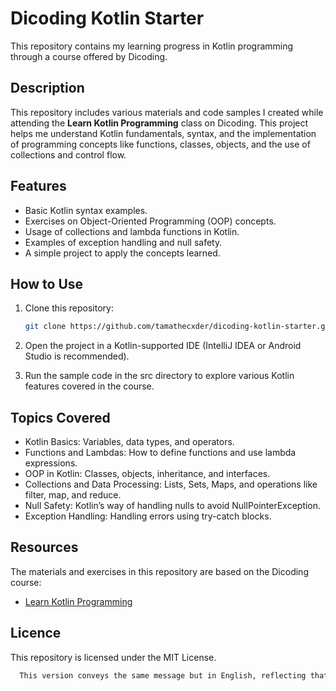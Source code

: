 # Dicoding Kotlin Starter

This repository contains my learning progress in Kotlin programming through a course offered by Dicoding.

## Description

This repository includes various materials and code samples I created while attending the **Learn Kotlin Programming** class on Dicoding. This project helps me understand Kotlin fundamentals, syntax, and the implementation of programming concepts like functions, classes, objects, and the use of collections and control flow.

## Features

- Basic Kotlin syntax examples.
- Exercises on Object-Oriented Programming (OOP) concepts.
- Usage of collections and lambda functions in Kotlin.
- Examples of exception handling and null safety.
- A simple project to apply the concepts learned.

## How to Use

1. Clone this repository:
   ```bash
   git clone https://github.com/tamathecxder/dicoding-kotlin-starter.git
   
2. Open the project in a Kotlin-supported IDE (IntelliJ IDEA or Android Studio is recommended).

3. Run the sample code in the src directory to explore various Kotlin features covered in the course.

## Topics Covered
* Kotlin Basics: Variables, data types, and operators.
* Functions and Lambdas: How to define functions and use lambda expressions.
* OOP in Kotlin: Classes, objects, inheritance, and interfaces.
* Collections and Data Processing: Lists, Sets, Maps, and operations like filter, map, and reduce.
* Null Safety: Kotlin’s way of handling nulls to avoid NullPointerException.
* Exception Handling: Handling errors using try-catch blocks.

## Resources
The materials and exercises in this repository are based on the Dicoding course:
* [Learn Kotlin Programming]() 

## Licence
This repository is licensed under the MIT License.

```bash
  This version conveys the same message but in English, reflecting that the repository is for learning Kotlin from Dicoding's course. Feel free to adjust any specific details like the repository URL or other information as needed.
